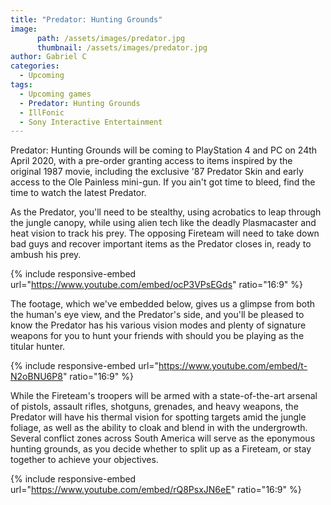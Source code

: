 ```yaml
---
title: "Predator: Hunting Grounds"
image:
      path: /assets/images/predator.jpg
      thumbnail: /assets/images/predator.jpg
author: Gabriel C
categories:
  - Upcoming
tags:
  - Upcoming games
  - Predator: Hunting Grounds
  - IllFonic
  - Sony Interactive Entertainment
---
```

Predator: Hunting Grounds will be coming to PlayStation 4 and PC on 24th April 2020, with a pre-order granting access to items inspired by the original 1987 movie, including the exclusive '87 Predator Skin and early access to the Ole Painless mini-gun. If you ain't got time to bleed, find the time to watch the latest Predator.

As the Predator, you'll need to be stealthy, using acrobatics to leap through the jungle canopy, while using alien tech like the deadly Plasmacaster and heat vision to track his prey. The opposing Fireteam will need to take down bad guys and recover important items as the Predator closes in, ready to ambush his prey.

{% include responsive-embed url="https://www.youtube.com/embed/ocP3VPsEGds" ratio="16:9" %}

The footage, which we've embedded below, gives us a glimpse from both the human's eye view, and the Predator's side, and you'll be pleased to know the Predator has his various vision modes and plenty of signature weapons for you to hunt your friends with should you be playing as the titular hunter.

{% include responsive-embed url="https://www.youtube.com/embed/t-N2oBNU6P8" ratio="16:9" %}

While the Fireteam's troopers will be armed with a state-of-the-art arsenal of pistols, assault rifles, shotguns, grenades, and heavy weapons, the Predator will have his thermal vision for spotting targets amid the jungle foliage, as well as the ability to cloak and blend in with the undergrowth. Several conflict zones across South America will serve as the eponymous hunting grounds, as you decide whether to split up as a Fireteam, or stay together to achieve your objectives.

{% include responsive-embed url="https://www.youtube.com/embed/rQ8PsxJN6eE" ratio="16:9" %}
